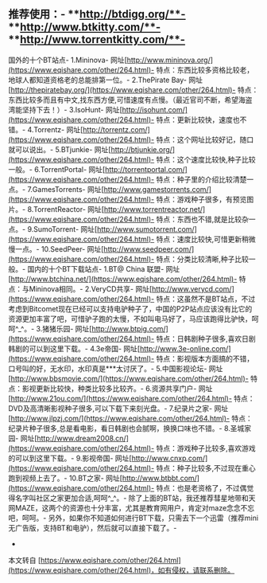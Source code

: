 **推荐使用：**-
**http://btdigg.org/**-
**http://www.btkitty.com/**-
**http://www.torrentkitty.com/**-
-
国外的十个BT站点-
1.Mininova-
网址[http://www.mininova.org/](https://www.eqishare.com/other/264.html)-
特点：东西比较多资格比较老，地球人都知道资格老的总能排第一位。-
2.ThePirate Bay-
网址[http://thepiratebay.org/](https://www.eqishare.com/other/264.html)-
特点：东西比较多而且有中文,找东西方便,可惜速度有点慢。（最近官司不断，希望海盗湾能坚持下去！）-
3.IsoHunt-
网址[http://isohunt.com/](https://www.eqishare.com/other/264.html)-
特点：更新比较快，速度也不错。-
4.Torrentz-
网址[http://torrentz.com/](https://www.eqishare.com/other/264.html)-
特点：这个网址比较好记，随口就可以说出。-
5.BTjunkie-
网址[http://btjunkie.org/](https://www.eqishare.com/other/264.html)-
特点：这个速度比较快,种子比较一般。-
6.TorrentPortal-
网址[http://torrentportal.com/](https://www.eqishare.com/other/264.html)-
特点：种子里的介绍比较清楚一点。-
7.GamesTorrents-
网址[http://www.gamestorrents.com/](https://www.eqishare.com/other/264.html)-
特点：游戏种子很多，有预览图片。-
8.TorrentReactor-
网址[http://www.torrentreactor.net/](https://www.eqishare.com/other/264.html)-
特点：东西也不错,就是比较杂一点。-
9.SumoTorrent-
网址[http://www.sumotorrent.com/](https://www.eqishare.com/other/264.html)-
特点：速度比较快,可惜更新稍微慢一点。-
10.SeedPeer-
网址[http://www.seedpeer.com/](https://www.eqishare.com/other/264.html)-
特点：分类比较清晰,种子比较一般。-
国内的十个BT下载站点-
1.BT@ China 联盟-
网址[http://www.btchina.net/](https://www.eqishare.com/other/264.html)-
特点：与Mininova相同。-
2.VeryCD共享-
网址[http://www.verycd.com/](https://www.eqishare.com/other/264.html)-
特点：这虽然不是BT站点，不过考虑到Bitcomet现在已经可以支持电驴种子了，中国的P2P站点应该没有比它的资源更加丰富了吧，可惜驴子跑的太慢，不如叫电马好了，马应该跑得比驴快，呵呵^\_^。-
3.猪猪乐园-
网址[http://www.btpig.com/](https://www.eqishare.com/other/264.html)-
特点：日韩剧种子很多,喜欢日剧韩剧的可以到这里下载。-
4.3e帝国-
网址[http://www.3e-online.com/](https://www.eqishare.com/other/264.html)-
特点：影视版本方面搞的不错，口号叫的好，无水印，水印真是\*\*\*太讨厌了。-
5.中国影视论坛-
网址[http://www.bbsmovie.com/](https://www.eqishare.com/other/264.html)-
特点：影视更新比较快，种类比较多比较齐。-
6.资源共享门户-
网址[http://www.21ou.com/](https://www.eqishare.com/other/264.html)-
特点：DVD及高清晰影视种子很多,可以下载下来刻光盘。-
7.纪录片之家-
网址[http://www.jlpzj.com/](https://www.eqishare.com/other/264.html)-
特点：纪录片种子很多,总是看电影，看日韩剧也会腻啊，换换口味也不错。-
8.圣城家园-
网址[http://www.dream2008.cn/](https://www.eqishare.com/other/264.html)-
特点：游戏种子比较多,喜欢游戏的可以到这里下载。-
9.影视帝国-
网址[http://www.cnxp.com/](https://www.eqishare.com/other/264.html)-
特点：种子比较多,不过现在重心跑到视频上去了。-
10.BT之家-
网址[http://www.btbbt.com/](https://www.eqishare.com/other/264.html)-
特点：也是老资格了，不过偶觉得名字叫社区之家更加合适,呵呵^\_^。-
除了上面的BT站，我还推荐彗星地带和天网MAZE，这两个的资源也十分丰富，尤其是教育网用户，肯定对maze念念不忘吧，呵呵。-
另外，如果你不知道如何进行BT下载，只需去下一个迅雷（推荐mini无广告版，支持BT和电驴），然后就可以直接下载了。-

-

本文转自 [https://www.eqishare.com/other/264.html](https://www.eqishare.com/other/264.html)，如有侵权，请联系删除。